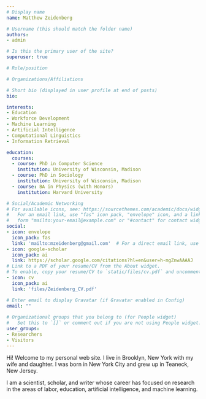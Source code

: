 ```yaml
---
# Display name
name: Matthew Zeidenberg

# Username (this should match the folder name)
authors:
- admin

# Is this the primary user of the site?
superuser: true

# Role/position

# Organizations/Affiliations

# Short bio (displayed in user profile at end of posts)
bio: 

interests:
- Education 
- Workforce Development 
- Machine Learning
- Artificial Intelligence
- Computational Linguistics
- Information Retrieval

education:
  courses:
  - course: PhD in Computer Science
    institution: University of Wisconsin, Madison
  - course: PhD in Sociology
    institution: University of Wisconsin, Madison
  - course: BA in Physics (with Honors)
    institution: Harvard University 

# Social/Academic Networking
# For available icons, see: https://sourcethemes.com/academic/docs/widgets/#icons
#   For an email link, use "fas" icon pack, "envelope" icon, and a link in the
#   form "mailto:your-email@example.com" or "#contact" for contact widget.
social:
- icon: envelope
  icon_pack: fas
  link: 'mailto:mzeidenberg@gmail.com'  # For a direct email link, use "mailto:test@example.org".
- icon: google-scholar
  icon_pack: ai
  link: https://scholar.google.com/citations?hl=en&user=h-mgZnwAAAAJ
# Link to a PDF of your resume/CV from the About widget.
# To enable, copy your resume/CV to `static/files/cv.pdf` and uncomment the lines below.  
- icon: cv
  icon_pack: ai
  link: 'files/Zeidenberg_CV.pdf'

# Enter email to display Gravatar (if Gravatar enabled in Config)
email: ""
  
# Organizational groups that you belong to (for People widget)
#   Set this to `[]` or comment out if you are not using People widget.  
user_groups:
- Researchers
- Visitors
---
```


Hi! Welcome to my personal web site. 
I live in Brooklyn, New York with my wife and daughter. I was born in 
New York City and grew up in Teaneck, New Jersey.

I am a scientist, scholar, and writer whose career has focused on 
research in the areas of labor, education, artificial intelligence, and machine
learning.


